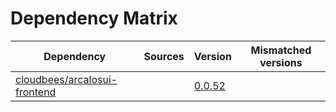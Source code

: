# Dependency Matrix

Dependency | Sources | Version | Mismatched versions
---------- | ------- | ------- | -------------------
[cloudbees/arcalosui-frontend](https://github.com/cloudbees/arcalosui-frontend) |  | [0.0.52]() | 
